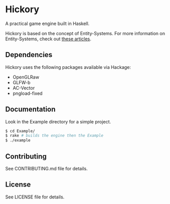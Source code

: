 # Hickory

A practical game engine built in Haskell.

Hickory is based on the concept of Entity-Systems. For more information on Entity-Systems, check out [these articles](http://entity-systems.wikidot.com/).

## Dependencies

Hickory uses the following packages available via Hackage:

- OpenGLRaw
- GLFW-b 
- AC-Vector
- pngload-fixed

## Documentation

Look in the Example directory for a simple project.

```Bash
$ cd Example/
$ rake # builds the engine then the Example
$ ./example
```

## Contributing

See CONTRIBUTING.md file for details.

## License

See LICENSE file for details.
